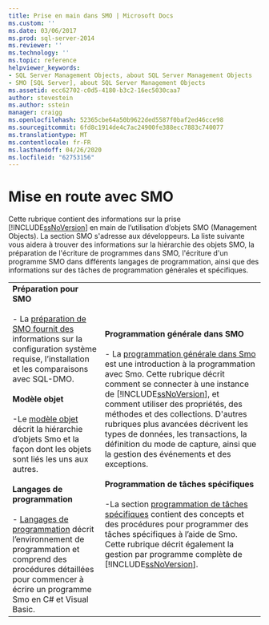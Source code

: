 ```yaml
---
title: Prise en main dans SMO | Microsoft Docs
ms.custom: ''
ms.date: 03/06/2017
ms.prod: sql-server-2014
ms.reviewer: ''
ms.technology: ''
ms.topic: reference
helpviewer_keywords:
- SQL Server Management Objects, about SQL Server Management Objects
- SMO [SQL Server], about SQL Server Management Objects
ms.assetid: ecc62702-c0d5-4180-b3c2-16ec5030caa7
author: stevestein
ms.author: sstein
manager: craigg
ms.openlocfilehash: 52365cbe64a50b9622ded5587f0baf2ed46cce98
ms.sourcegitcommit: 6fd8c1914de4c7ac24900fe388ecc7883c740077
ms.translationtype: MT
ms.contentlocale: fr-FR
ms.lasthandoff: 04/26/2020
ms.locfileid: "62753156"
---
```

# <a name="getting-started-in-smo"></a>Mise en route avec SMO
  Cette rubrique contient des informations sur la prise [!INCLUDE[ssNoVersion](../../includes/ssnoversion-md.md)] en main de l’utilisation d’objets SMO (Management Objects). La section SMO s'adresse aux développeurs. La liste suivante vous aidera à trouver des informations sur la hiérarchie des objets SMO, la préparation de l'écriture de programmes dans SMO, l'écriture d'un programme SMO dans différents langages de programmation, ainsi que des informations sur des tâches de programmation générales et spécifiques.  
  
|||  
|-|-|  
|**Préparation pour SMO**<br /><br /> -   La [préparation de SMO fournit des](../../database-engine/dev-guide/preparing-to-use-smo.md) informations sur la configuration système requise, l’installation et les comparaisons avec SQL-DMO.<br /><br /> **Modèle objet**<br /><br /> -Le [modèle objet](smo-object-model.md) décrit la hiérarchie d’objets Smo et la façon dont les objets sont liés les uns aux autres.<br /><br /> **Langages de programmation**<br /><br /> -   [Langages de programmation](smo-programming-languages.md) décrit l’environnement de programmation et comprend des procédures détaillées pour commencer à écrire un programme Smo en C# et Visual Basic.|**Programmation générale dans SMO**<br /><br /> -   La [programmation générale dans Smo](create-program/creating-smo-programs.md) est une introduction à la programmation avec Smo. Cette rubrique décrit comment se connecter à une instance de [!INCLUDE[ssNoVersion](../../includes/ssnoversion-md.md)], et comment utiliser des propriétés, des méthodes et des collections. D'autres rubriques plus avancées décrivent les types de données, les transactions, la définition du mode de capture, ainsi que la gestion des événements et des exceptions.<br /><br /> **Programmation de tâches spécifiques**<br /><br /> -La section [programmation de tâches spécifiques](tasks/programming-specific-tasks.md) contient des concepts et des procédures pour programmer des tâches spécifiques à l’aide de Smo. Cette rubrique décrit également la gestion par programme complète de [!INCLUDE[ssNoVersion](../../includes/ssnoversion-md.md)].|  
  
  
